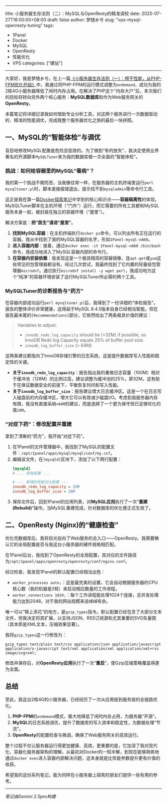 
---
title: 小服务器生存法则（二）：MySQL与OpenResty的精准调校
date: 2025-07-27T16:00:00+08:00
draft: false
author: 梦随乡兮
slug: "vps-mysql-openresty-tuning"
tags: 
- 1Panel
- Docker
- MySQL
- OpenResty
- 性能优化
- VPS
categories: ["建站"]
---

大家好，我是梦随乡兮。在上一篇[《小服务器生存法则（一）：榨干性能，从PHP-FPM优化开始》](https://imsxx.com/vps-php-fpm/)中，我通过将PHP-FPM的运行模式调整为`ondemand`，成功为我的2核4G小服务器降低了闲时内存占用。在解决了PHP这个“内存大户”后，本次我们的目标将转向另外两个核心服务：**MySQL数据库**和作为Web服务网关的**OpenResty**。

本篇笔记将详细记录我如何借助专业分析工具，对这两个服务进行一次数据驱动的、精准的性能调优，完成我整个服务器优化之旅的最后一块拼图。

## 一、MySQL的“智能体检”与调优

盲目地修改MySQL配置是危险且低效的。为了做到“有的放矢”，我决定使用业界著名的开源脚本`MySQLTuner`来为我的数据库做一次全面的“智能体检”。

### 挑战：如何给容器里的MySQL“看病”？

我的第一个挑战不期而至。当我像往常一样，在服务器的主机终端里运行`perl mysqltuner.pl`时，脚本直接报错退出，提示找不到`mysqladmin`等命令行工具。

这正是我在第一篇[Docker探索笔记](https://imsxx.com/2025-07-22-1panel-docker-wordpress/)中学到的核心知识点——**容器隔离性**的体现。MySQLTuner脚本在主机环境（“门外”）运行，而它需要的所有工具都和MySQL服务本身一起，被封装在独立的容器环境（“屋里”）。

解决方案是：**把“医生”请进“屋里”**。

1.  **找到MySQL容器**：在主机终端执行`docker ps`命令，可以列出所有正在运行的容器。我从中找到了我的MySQL容器的名字，形如`1Panel-mysql-nA60`。
2.  **进入容器内部**：接着，通过`docker exec -it 1Panel-mysql-nA60 /bin/bash`命令，我成功地进入了MySQL容器内部的命令行。
3.  **在容器内安装依赖**：我发现这是一个极其精简的容器镜像，连`apt-get`或`yum`这些常见的包管理器都没有。经过几次尝试，我最终找到了它内置的轻量级包管理器`microdnf`。通过执行`microdnf install -y wget perl`，我成功地为这个“纯净”的容器环境安装了运行MySQLTuner所必需的两个工具。

### MySQLTuner的诊断报告与“药方”

在容器内部成功运行`perl mysqltuner.pl`后，我得到了一份详细的“体检报告”。报告的整体评价非常健康，这得益于MySQL 8.4.5版本自身已经相当智能。但在报告最末尾的`[Recommendations]`部分，它依然给出了两条极具价值的建议：

> Variables to adjust:
>
> *   `innodb_redo_log_capacity` should be (=32M) if possible, so InnoDB Redo log Capacity equals 25% of buffer pool size.
> *   `innodb_log_buffer_size` (> 64M)

这两条建议都指向了InnoDB存储引擎的日志系统，这是提升数据库写入性能和稳定性的关键。

*   **关于`innodb_redo_log_capacity`**：报告指出我的重做日志容量（100M）相对于缓冲池（128M）的比例过高，建议调整为缓冲池的25%，即32M。这有助于在保证数据安全的前提下，平衡恢复时间和写入性能。
*   **关于`innodb_log_buffer_size`**：报告建议增大日志缓冲区。这是一个在日志写入磁盘前的内存缓冲区，增大它可以有效减少磁盘I/O。考虑到我服务器内存有限，我没有直接采纳`>64M`的建议，而是选择了一个更为保守但已足够优化的值`16M`。

### “对症下药”：修改配置并重建

拿到了清晰的“药方”，我开始“对症下药”。

1.  在1Panel的文件管理器中，我找到了MySQL的配置文件：`/opt/1panel/apps/mysql/mysql/conf/my.cnf`。
2.  编辑该文件，在`[mysqld]`区块下，添加了以下两行配置：
    ```ini
    [mysqld]
    # ... 原有配置 ...
    
    # --- 新增的性能优化配置 ---
    innodb_redo_log_capacity = 32M
    innodb_log_buffer_size = 16M
    ```
3.  保存文件后，回到1Panel的应用列表，对**MySQL应用**执行了一次“**重建 (Rebuild)**”操作。当MySQL重建完成，针对数据库的优化便正式生效了。

## 二、OpenResty (Nginx)的“健康检查”

优化完数据库后，我将目光投向了Web服务的总入口——OpenResty。我需要确认它的全局配置是否与我这台小服务器的硬件规格相匹配。

在1Panel后台，我找到了OpenResty的全局配置，其对应的文件路径为`/opt/1panel/apps/openresty/openresty/conf/nginx.conf`。

经过检查，我发现1Panel的默认配置已经相当出色：
*   `worker_processes auto;`：这是最完美的设置，它会自动根据服务器的CPU核心数（我的机器是2核）来启动相应数量的工作进程。
*   `worker_connections 1024;`：每个工作进程能处理1024个连接，总并发处理能力达到2048，对于我的网站规模来说绰绰有余。

唯一可以“锦上添花”的地方，是`gzip_types`指令。默认配置已经包含了大部分文本文件，但我决定将其扩展，以支持JSON、RSS订阅源和尤其重要的SVG矢量图（其本质是XML文本，压缩效果显著）。

我将`gzip_types`这一行修改为：
```nginx
gzip_types text/plain text/css application/json application/javascript application/x-javascript text/xml application/xml application/xml+rss image/svg+xml;
```
修改并保存后，对**OpenResty应用**执行了一次“**重启**”，使Gzip压缩策略覆盖得更为全面。

## 总结

至此，我这台2核4G的小服务器，已经经历了一次从应用层到服务层的全链路优化。

1.  **PHP-FPM**的`ondemand`模式，极大地降低了闲时内存占用，为服务器“开源”。
2.  **MySQL**的日志系统调优，提升了数据库的写入效率和稳定性，为数据处理“节流”。
3.  **OpenResty**的配置检查与微调，确保了Web服务网关的高效运行。

整个过程不仅让服务器运行得更加健康、高效，更重要的是，它加深了我对现代化、容器化服务器架构的理解。从最初对Docker的一知半解，到现在能够熟练地通过`docker exec`进入容器内部解决问题，这本身就是比性能参数提升更有价值的收获。

希望我的这份系列笔记，能为同样在小服务器上探索的朋友们提供一些有用的参考。

---
*笔记由Gemini 2.5pro构建*

